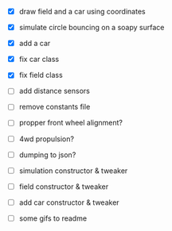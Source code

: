 - [x] draw field and a car using coordinates
- [x] simulate circle bouncing on a soapy surface
- [x] add a car
- [x] fix car class
- [x] fix field class

- [ ] add distance sensors
- [ ] remove constants file

- [ ] propper front wheel alignment?
- [ ] 4wd propulsion?

- [ ] dumping to json?
- [ ] simulation constructor & tweaker
- [ ] field constructor & tweaker
- [ ] add car constructor & tweaker

- [ ] some gifs to readme
